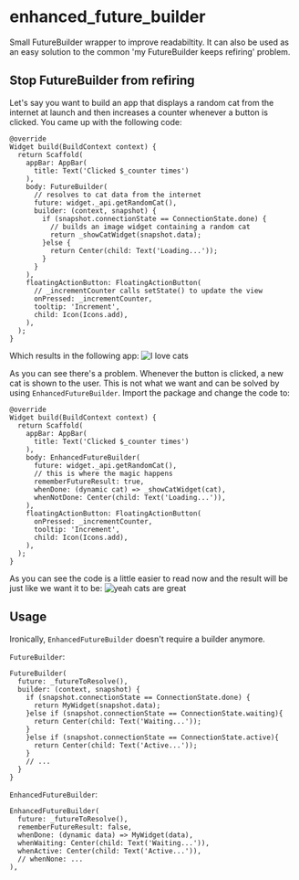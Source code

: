# enhanced_future_builder
Small FutureBuilder wrapper to improve readabiltity. It can also be used as an easy solution to the common 'my FutureBuilder keeps refiring' problem.

## Stop FutureBuilder from refiring
Let's say you want to build an app that displays a random cat from the internet at launch and then increases a counter whenever a button is clicked. You came up with the following code:
```
@override
Widget build(BuildContext context) {
  return Scaffold(
    appBar: AppBar(
      title: Text('Clicked $_counter times')
    ),
    body: FutureBuilder(
      // resolves to cat data from the internet
      future: widget._api.getRandomCat(),
      builder: (context, snapshot) {
        if (snapshot.connectionState == ConnectionState.done) {
          // builds an image widget containing a random cat
          return _showCatWidget(snapshot.data);
        }else {
          return Center(child: Text('Loading...'));
        }
      }
    ),
    floatingActionButton: FloatingActionButton(
      // _incrementCounter calls setState() to update the view
      onPressed: _incrementCounter,
      tooltip: 'Increment',
      child: Icon(Icons.add),
    ),
  );
}
```
Which results in the following app:
![I love cats](https://i.imgur.com/AXjPhTH.gif)

As you can see there's a problem. Whenever the button is clicked, a new cat is shown to the user. This is not what we want and can be solved by using `EnhancedFutureBuilder`.
Import the package and change the code to:
```
@override
Widget build(BuildContext context) {
  return Scaffold(
    appBar: AppBar(
      title: Text('Clicked $_counter times')
    ),
    body: EnhancedFutureBuilder(
      future: widget._api.getRandomCat(),
      // this is where the magic happens
      rememberFutureResult: true,
      whenDone: (dynamic cat) => _showCatWidget(cat),
      whenNotDone: Center(child: Text('Loading...')),
    ),
    floatingActionButton: FloatingActionButton(
      onPressed: _incrementCounter,
      tooltip: 'Increment',
      child: Icon(Icons.add),
    ),
  );
}
```
As you can see the code is a little easier to read now and the result will be just like we want it to be:
![yeah cats are great](https://i.imgur.com/sTlZegq.gif)

## Usage
Ironically, `EnhancedFutureBuilder` doesn't require a builder anymore. 

`FutureBuilder`:
```
FutureBuilder(
  future: _futureToResolve(),
  builder: (context, snapshot) {
    if (snapshot.connectionState == ConnectionState.done) {
      return MyWidget(snapshot.data);
    }else if (snapshot.connectionState == ConnectionState.waiting){
      return Center(child: Text('Waiting...'));
    }
    }else if (snapshot.connectionState == ConnectionState.active){
      return Center(child: Text('Active...'));
    }
    // ...
  }
}
```
`EnhancedFutureBuilder`:
```
EnhancedFutureBuilder(
  future: _futureToResolve(),
  rememberFutureResult: false,
  whenDone: (dynamic data) => MyWidget(data),
  whenWaiting: Center(child: Text('Waiting...')),
  whenActive: Center(child: Text('Active...')),
  // whenNone: ...
),